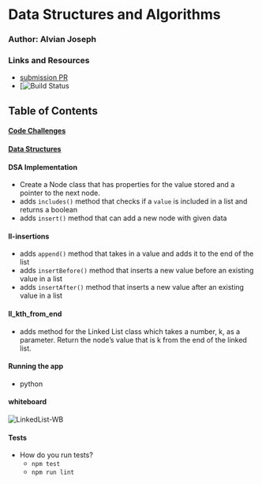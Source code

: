 # Data Structures and Algorithms

### Author: Alvian Joseph

### Links and Resources
* [submission PR]()
* [![Build Status]()

## Table of Contents

#### [Code Challenges]()
#### [Data Structures]()  

#### DSA Implementation
   * Create a Node class that has properties for the value stored and a pointer to the next node.
   * adds `includes()` method that checks if a `value` is included in a list and returns a boolean
   * adds `insert()` method that can add a new node with given data  
   
   
#### ll-insertions
  * adds `append()` method that takes in a value and adds it to the end of the list  
  * adds `insertBefore()` method that inserts a new value before an existing value in a list
  * adds `insertAfter()` method that inserts a new value after an existing value in a list

  

#### ll_kth_from_end
   * adds method for the Linked List class which takes a number, k, as a parameter. Return the node’s value that is k from the end of the linked list.



#### Running the app
* python

#### whiteboard
![LinkedList-WB]()
  
#### Tests
* How do you run tests?
  * `npm test`
  * `npm run lint`
